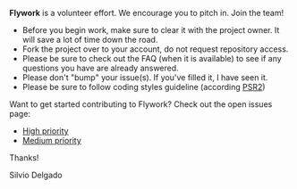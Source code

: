 **Flywork** is a volunteer effort. We encourage you to pitch in. Join the team!

- Before you begin work, make sure to clear it with the project owner. It will save a lot of time down the road.
- Fork the project over to your account, do not request repository access.
- Please be sure to check out the FAQ (when it is available) to see if any questions you have are already answered.
- Please don't "bump" your issue(s). If you've filled it, I have seen it.
- Please be sure to follow coding styles guideline (according [PSR2](https://www.php-fig.org/psr/psr-2/))

Want to get started contributing to Flywork? Check out the open issues page:
- [High priority](https://github.com/silviodelgado/flywork/labels/Priority%3A%20High)
- [Medium priority](https://github.com/silviodelgado/flywork/labels/Priority%3A%20Medium)

Thanks!

Silvio Delgado
